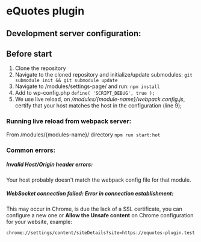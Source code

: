 # eQuotes plugin

## Development server configuration:

## Before start
1) Clone the repository
2) Navigate to the cloned repository and initialize/update submodules: `git submodule init && git submodule update`
3) Navigate to /modules/settings-page/ and run: `npm install`
4) Add to wp-config.php `define( 'SCRIPT_DEBUG', true );`
5) We use live reload, on */modules/{module-name}/webpack.config.js*, certify that your host matches the host in the configuration (line 9);

### Running live reload from webpack server:
From /modules/{modules-name}/ directory ``npm run start:hot``

### Common errors:

##### Invalid Host/Origin header errors:

Your host probably doesn't match the webpack config file for that module.

##### WebSocket connection failed: Error in connection establishment:


This may occur in Chrome, is due the lack of a SSL certificate, you can configure a new one or **Allow the Unsafe content** on Chrome configuration for your website, example:

``chrome://settings/content/siteDetails?site=https://equotes-plugin.test``
